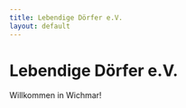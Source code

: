 ```yaml
---
title: Lebendige Dörfer e.V.
layout: default
---
```


# Lebendige Dörfer e.V.
Willkommen in Wichmar!
